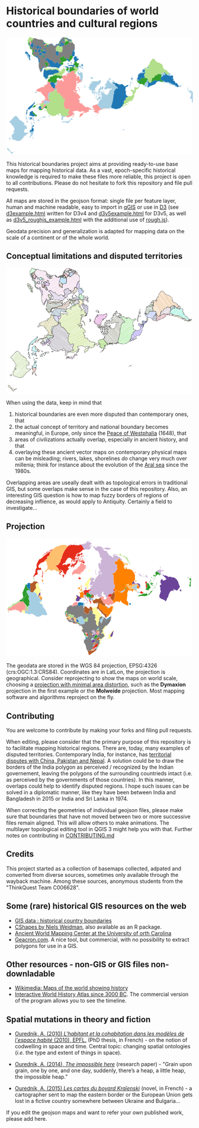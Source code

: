 # Historical boundaries of world countries and cultural regions

![world 1880 DRAFT ROUGH](world_1880_dymaxion.png)

This historical boundaries project aims at providing ready-to-use base maps for mapping historical data. As a vast, epoch-specific historical knowledge is required to make these files more reliable, this project is open to all contributions. Please do not hesitate to fork this repository and file pull requests.

All maps are stored in the geojson format: single file per feature layer, human and machine readable, easy to import in [qGIS](https://github.com/qgis/QGIS) or use in [D3](https://github.com/d3) (see [d3example.html](d3example.html) written for D3v4 and [d3v5example.html](d3v5example.html) for D3v5, as well as [d3v5_roughjs_example.html](d3v5_roughjs_example.html) with the additional use of [rough.js](https://github.com/pshihn/rough)).

Geodata precision and generalization is adapted for mapping data on the scale of a continent or of the whole world.

## Conceptual limitations and disputed territories

![world 1880 DRAFT](world_1880_dymaxion_rough.png)

When using the data, keep in mind that

1. historical boundaries are even more disputed than contemporary ones, that
2. the actual concept of territory and national boundary becomes meaningful, in Europe, only since the [Peace of Westphalia](https://en.wikipedia.org/wiki/Peace_of_Westphalia) (1648), that
3. areas of civilizations actually overlap, especially in ancient history, and that
4. overlaying these ancient vector maps on contemporary physical maps can be misleading; rivers, lakes, shorelines _do_ change very much over millenia; think for instance about the evolution of the [Aral sea](https://en.wikipedia.org/wiki/Aral_Sea) since the 1980s.

Overlapping areas are useally dealt with as topological errors in traditional GIS, but some overlaps make sense in the case of this repository.
Also, an interesting GIS question is how to map fuzzy borders of regions of decreasing inflience, as would apply to Antiquity. Certainly a field to investigate...

## Projection

![world 1880 DRAFT](world_1880.png)

The geodata are stored in the WGS 84 projection, EPSG:4326 (crs:OGC:1.3:CRS84). Coordinates are in LatLon, the projection is geographical. Consider reprojecting to show the maps on world scale, choosing a [projection with minimal area distortion](https://bl.ocks.org/syntagmatic/ba569633d51ebec6ec6e), such as the __Dymaxion__ projection in the first example or the __Molweide__ projection. Most mapping software and algorithms reproject on the fly.

## Contributing

You are welcome to contribute by making your forks and filing pull requests. 

When editing, please consider that the primary purpose of this repository is to facilitate mapping historical regions. There are, today, many examples of disputed territories. Contemporary India, for instance, has [territorial disputes with China, Pakistan and Nepal](https://en.wikipedia.org/wiki/List_of_disputed_territories_of_India). A solution could be to draw the borders of the India polygon as perceived / recognized by the Indian governement, leaving the polygons of the surrounding countrieds intact (i.e. as perceived by the governments of those countries). In this manner, overlaps could help to identify disputed regions. I hope such issues can be solved in a diplomatic manner, like they have been between India and Bangladesh in 2015 or India and Sri Lanka in 1974.

When correcting the geometries of individual geojson files, please make sure that boundaries that have not moved between two or more successive files remain aligned. This will allow others to make animations. The multilayer topological editing tool in QGIS 3 might help you with that. Further notes on contributing in [CONTRIBUTING.md](CONTRIBUTING.md)

## Credits

This project started as a collection of basemaps collected, adpated and converted from diverse sources, sometimes only available through the wayback machine. Among these sources, anonymous students from the "ThinkQuest Team C006628".

## Some (rare) historical GIS resources on the web

* [GIS data : historical country boundaries](https://www.gislounge.com/find-gis-data-historical-country-boundaries/)
* [CShapes by Niels Weidman](http://nils.weidmann.ws/projects/cshapes.html), also available as an R package.
* [Ancient World Mapping Center at the University of orth Carolina](http://awmc.unc.edu/wordpress/map-files/)
* [Geacron.com](http://geacron.com). A nice tool, but commercial, with no possibility to extract polygons for use in a GIS.

## Other resources - non-GIS or GIS files non-downladable

* [Wikimedia: Maps of the world showing history](https://commons.wikimedia.org/wiki/Category:Maps_of_the_world_showing_history)
* [Interactive World History Atlas since 3000 BC](http://geacron.com/home-en/). The commercial version of the program allows you to see the timeline.

## Spatial mutations in theory and fiction

* [Ourednik, A. (2010) _L'habitant et la cohabitation dans les modèles de l'espace habité_ (2010), EPFL.](https://ourednik.info/essais.php?texte=phd) (PhD thesis, in French) - on the notion of codwelling in space and time. Central topic: changing spatial ontologies (_i.e._ the type and extent of things in space).

* [Ourednik, A. (2014), _The impossible here_](https://www.espacestemps.net/articles/the-impossible-here/) (research paper) - "Grain upon grain, one by one, and one day, suddenly, there’s a heap, a little heap, the impossible heap."

* [Ourednik, A. (2015) _Les cartes du boyard Kraïenski_](https://ourednik.info/fictions.php?texte=boyard-kraienski) (novel, in French) -  a cartographer sent to map the eastern border or the European Union gets lost in a fictive country somewhere between Ukraine and Bulgaria...

If you edit the geojson maps and want to refer your own published work, please add here.
